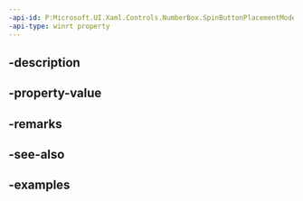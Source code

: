 ```yaml
---
-api-id: P:Microsoft.UI.Xaml.Controls.NumberBox.SpinButtonPlacementMode
-api-type: winrt property
---
```


## -description

## -property-value

## -remarks

## -see-also

## -examples

